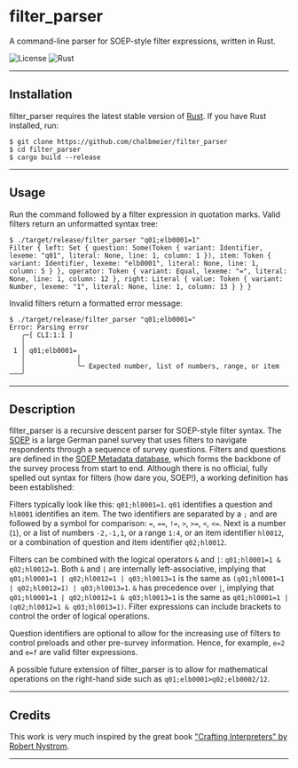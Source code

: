 # filter_parser

A command-line parser for SOEP-style filter expressions, written in Rust.

![License](https://img.shields.io/badge/license-MIT-blue)
![Rust](https://img.shields.io/badge/rust-stable-orange)

---

## Installation

filter_parser requires the latest stable version of [Rust](https://www.rust-lang.org/tools/install). If you have Rust installed, run:

```console
$ git clone https://github.com/chalbmeier/filter_parser
$ cd filter_parser
$ cargo build --release
```
---

## Usage

Run the command followed by a filter expression in quotation marks. Valid filters return an unformatted syntax tree:
```console
$ ./target/release/filter_parser "q01;elb0001=1"
Filter { left: Set { question: Some(Token { variant: Identifier, lexeme: "q01", literal: None, line: 1, column: 1 }), item: Token { variant: Identifier, lexeme: "elb0001", literal: None, line: 1, column: 5 } }, operator: Token { variant: Equal, lexeme: "=", literal: None, line: 1, column: 12 }, right: Literal { value: Token { variant: Number, lexeme: "1", literal: None, line: 1, column: 13 } } }
```
Invalid filters return a formatted error message:
```console
$ ./target/release/filter_parser "q01;elb0001="
Error: Parsing error
   ╭─[ CLI:1:1 ]
   │
 1 │ q01;elb0001=
   │             │ 
   │             ╰─ Expected number, list of numbers, range, or item
───╯
```

---

## Description

filter_parser is a recursive descent parser for SOEP-style filter syntax. The [SOEP](https://www.diw.de/en/diw_01.c.615551.en/research_infrastructure__socio-economic_panel__soep.html) is a large German panel survey that uses filters to navigate respondents through a sequence of survey questions. Filters and questions are defined in the [SOEP Metadata database](https://git.soep.de/kwenzig/publicecoredoku), which forms the backbone of the survey process from start to end. Although there is no official, fully spelled out syntax for filters (how dare you, SOEP!), a working definition has been established:

Filters typically look like this: `q01;hl0001=1`. `q01` identifies a question and `hl0001` identifies an item. The two identifiers are separated by a `;` and are followed by a symbol for comparison: `=`, `==`, `!=`, `>`, `>=`, `<`, `<=`. Next is a number (`1`), or a list of numbers `-2,-1,1`, or a range `1:4`, or an item identifier `hl0012`, or a combination of question and item identifier `q02;hl0012`.

Filters can be combined with the logical operators `&` and `|`: `q01;hl0001=1 & q02;hl0012=1`.  Both `&` and `|` are internally left-associative, implying that `q01;hl0001=1 | q02;hl0012=1 | q03;hl0013=1` is the same as `(q01;hl0001=1 | q02;hl0012=1) | q03;hl0013=1`. `&` has precedence over `|`, implying that `q01;hl0001=1 | q02;hl0012=1 & q03;hl0013=1` is the same as `q01;hl0001=1 | (q02;hl0012=1 & q03;hl0013=1)`. Filter expressions can include brackets to control the order of logical operations.

Question identifiers are optional to allow for the increasing use of filters to control preloads and other pre-survey information. Hence, for example, `e=2` and `e=f` are valid filter expressions.

A possible future extension of filter_parser is to allow for mathematical operations on the right-hand side such as `q01;elb0001>q02;elb0002/12`. 

---

## Credits

This work is very much inspired by the great book ["Crafting Interpreters" by Robert Nystrom](https://craftinginterpreters.com/).

---

